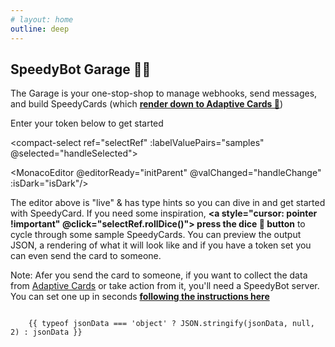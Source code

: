 ```yaml
---
# layout: home
outline: deep
---
```


## SpeedyBot Garage 🤖🔧

The Garage is your one-stop-shop to manage webhooks, send messages, and build SpeedyCards (which **[render down to Adaptive Cards 🔗](https://developer.webex.com/docs/api/guides/cards)**)

<span v-if="!store.state.tokenValid">Enter your token below to get started</span>

<TokenInput :showInfo="true" />

<el-tabs v-model="activeName" :class="{'is-dark': isDark}">

<el-tab-pane label="SpeedyCard editor" name="editor">

<compact-select
ref="selectRef"
:labelValuePairs="samples"
@selected="handleSelected"></compact-select>

<MonacoEditor @editorReady="initParent" @valChanged="handleChange" :isDark="isDark"/>

The editor above is "live" & has type hints so you can dive in and get started with SpeedyCard. If you need some inspiration, <b><a style="cursor: pointer !important" @click="selectRef.rollDice()">
press the dice 🎲 button</a></b> to cycle through some sample SpeedyCards. You can preview the output JSON, a rendering of what it will look like and if you have a token set you can even send the card to someone.

Note: Afer you send the card to someone, if you want to collect the data from <a href="https://developer.webex.com/docs/buttons-and-cards" target="_blank">Adaptive Cards</a> or take action from it, you'll need a SpeedyBot server. You can set one up in seconds **[following the instructions here](./new.md)**
</el-tab-pane>
<el-tab-pane label="JSON (output)" name="json"  v-if="needsSpeedCardHelpers">

```json-vue

    {{ typeof jsonData === 'object' ? JSON.stringify(jsonData, null, 2) : jsonData }}
```

</el-tab-pane>
<el-tab-pane label="Preview" name="preview" v-if="needsSpeedCardHelpers">
<el-card class="box-card">
  <AdaptiveCardRender :jsonData="jsonData" />
</el-card>
</el-tab-pane>
<el-tab-pane label="Send Msg" name="sendmessage">
<SendMsg  :skipTokenCheck="true" :msg="jsonData" />
</el-tab-pane>
<el-tab-pane label="Webhooks" name="webhook">
<Webhooks> </Webhooks>
</el-tab-pane>
</el-tabs>

<script setup>
import { SpeedyBot, SpeedyCard } from './../src/index.ts'
import { defineAsyncComponent, ref, watch, onMounted} from 'vue';
import { inBrowser } from 'vitepress';
import { useData } from 'vitepress'
import TokenInput from './.vitepress/components/token_handler.vue'
import Webhooks from './.vitepress/components/webhooks.vue'
import Blur from './.vitepress/components/Blur.vue'
import AdaptiveCardRender from './.vitepress/components/adaptivecard.vue'
import { useCustomStore } from './.vitepress/util/store'
import SendMsg from './.vitepress/components/SendMsg.vue'
import CompactSelect from './.vitepress/components/CompactSelect.vue';
import { getRandomSpeedyCard, samples } from '././.vitepress/util/samples'
const store = useCustomStore()
const needsSpeedCardHelpers = ref(false)
const initialHasRan = ref(false)
const MonacoEditor = inBrowser
  ? defineAsyncComponent(() => import('.vitepress/components/monaco.vue'))
  : () => null;
const selectRef = ref(null)
let editorRef = null
const handleChange = (data) => {
  if (!needsSpeedCardHelpers.value && initialHasRan.value) {
  needsSpeedCardHelpers.value = true
  }

  if (!initialHasRan.value) {
    initialHasRan.value = true
  }

    try {
      // 🤫 
    const result = eval(`
      (SpeedyBot) => {
        ${data}
        return card.build();
      }
    `)(SpeedyBot);
      jsonData.value = result
      // jsonData.value = JSON.parse(result)
    }catch(_) {
      // if raw json, attempt to parse
      try {
        jsonData.value = JSON.parse(data)
      }catch(e) {
        console.log('Error', e, '\n--\n')
        // Treat it as simple string
        jsonData.value = String(data)
      }
    }
}


const jsonData = ref({})
const activeName = ref('editor')
const { isDark } = useData()

const initParent = (editor) => {
  editorRef = editor
  selectRef.value.rollDice()
}

const handleSelected = (codeSnippet) => {
  if (editorRef) {
    editorRef.setValue(codeSnippet)
  }
}




</script>
